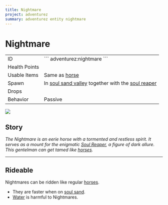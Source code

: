 ```yaml
---
title: Nightmare
project: adventurez
summary: adventurez entity nightmare
---
```

# Nightmare
<div class="main_table">
<div class="left_main_table">
<table class="left_table">
    <tbody>
        <tr>
            <td class="first-column">ID</td>
            <td class="second-column">
            ```
            adventurez:nightmare
            ```
            </td>
        </tr>
        <tr id="linear-top">
            <td class="first-column">Health Points</td>
            <td class="second-column icon-element" icon-count="40" icon-id="heart"></td>
        </tr>
        <tr id="linear-top">
            <td class="first-column">Usable Items</td>
            <td class="second-column">Same as <a href="https://minecraft.wiki/w/Horse" target="_blank">horse</a></td>
        </tr>
        <tr id="linear-top">
            <td class="first-column">Spawn</td>
            <td class="second-column">In <a href="https://minecraft.wiki/w/Soul_Sand_Valley" target="_blank">soul sand valley</a> together with the <a href="../Soul_Reaper/">soul reaper</a></td>
        </tr>
        <tr id="linear-top">
            <td class="first-column">Drops</td>
            <td class="second-column icon-element" icon-count="5" icon-id="experience" icon-exclusive></td>
        </tr>
        <tr id="linear-top">
            <td class="first-column">Behavior</td>
            <td class="second-column">Passive</td>
        </tr>
    </tbody>
</table>
</div>
    <img src="/wiki/assets/adventurez/entities/nightmare.png" loading="lazy" class="right_img_table"/>
</div>

## Story

*The Nightmare is an eerie horse with a tormented and restless spirit. It serves as a mount for the enigmatic <a href="../Soul_Reaper/">Soul Reaper</a>, a figure of dark allure. This gentelman can get tamed like <a href="https://minecraft.wiki/w/Horse" target="_blank">horses</a>.*

---

## Rideable

Nightmares can be ridden like regular [horses](https://minecraft.wiki/w/Horse).

* They are faster when on [soul sand](https://minecraft.wiki/w/Soul_Sand).
* [Water](https://minecraft.wiki/w/Water) is harmful to Nightmares.
